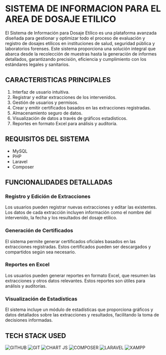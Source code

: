 # SISTEMA DE INFORMACION PARA EL AREA DE DOSAJE ETILICO

El Sistema de Información para Dosaje Etílico es una plataforma avanzada diseñada para gestionar y optimizar todo el proceso de evaluación y registro de dosajes etílicos en instituciones de salud, seguridad pública y laboratorios forenses. Este sistema proporciona una solución integral que abarca desde la recolección de muestras hasta la generación de informes detallados, garantizando precisión, eficiencia y cumplimiento con los estándares legales y sanitarios.

## CARACTERISTICAS PRINCIPALES

1. Interfaz de usuario intuitiva.
2. Registrar y editar extracciones de los intervenidos.
3. Gestión de usuarios y permisos.
4. Crear y emitir certificados basados en las extracciones registradas.
5. Almacenamiento seguro de datos.
6. Visualización de datos a través de gráficos estadísticos.
7. Reportes en formato Excel para análisis y auditoría.

## REQUISITOS DEL SISTEMA
- MySQL
- PHP
- Laravel
- Composer

## FUNCIONALIDADES DETALLADAS

### Registro y Edición de Extracciones
Los usuarios pueden registrar nuevas extracciones y editar las existentes. Los datos de cada extracción incluyen información como el nombre del intervenido, la fecha y los resultados del dosaje etílico.

### Generación de Certificados
El sistema permite generar certificados oficiales basados en las extracciones registradas. Estos certificados pueden ser descargados y compartidos según sea necesario.

### Reportes en Excel
Los usuarios pueden generar reportes en formato Excel, que resumen las extracciones y otros datos relevantes. Estos reportes son útiles para análisis y auditorías.

### Visualización de Estadísticas
El sistema incluye un módulo de estadísticas que proporciona gráficos y datos detallados sobre las extracciones y resultados, facilitando la toma de decisiones informadas.

## TECH STACK USED

![GITHUB](https://img.shields.io/badge/GitHub-100000?style=for-the-badge&logo=github&logoColor=white)
![GIT](https://img.shields.io/badge/GIT-E44C30?style=for-the-badge&logo=git&logoColor=white)
![CHART JS](https://img.shields.io/badge/Chart%20js-FF6384?style=for-the-badge&logo=chartdotjs&logoColor=white)
![COMPOSER](https://img.shields.io/badge/Composer-885630?style=for-the-badge&logo=Composer&logoColor=white)
![LARAVEL](https://img.shields.io/badge/Laravel-FF2D20?style=for-the-badge&logo=laravel&logoColor=white)
![XAMPP](https://img.shields.io/badge/Xampp-F37623?style=for-the-badge&logo=xampp&logoColor=white)
